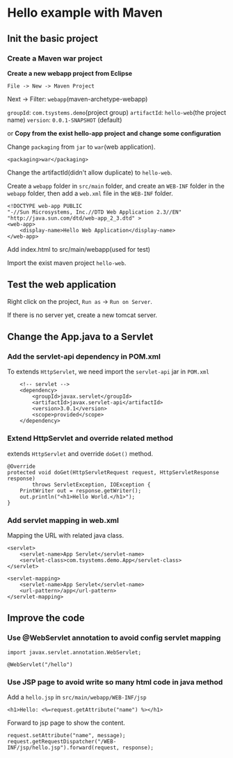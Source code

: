 # Hello example with Maven

## Init the basic project

### Create a Maven war project

__Create a new webapp project from Eclipse__

    File -> New -> Maven Project

Next -> Filter: `webapp`(maven-archetype-webapp)

`groupId`: `com.tsystems.demo`(project group)
`artifactId`: `hello-web`(the project name)
`version`: `0.0.1-SNAPSHOT` (default)

or __Copy from the exist hello-app project and change some configuration__

Change `packaging` from `jar` to `war`(web application).

    <packaging>war</packaging>

Change the artifactId(didn't allow duplicate) to `hello-web`.

Create a `webapp` folder in `src/main` folder, and create an `WEB-INF` folder in the `webapp` folder, then add a `web.xml` file in the `WEB-INF` folder.

    <!DOCTYPE web-app PUBLIC
    "-//Sun Microsystems, Inc.//DTD Web Application 2.3//EN"
    "http://java.sun.com/dtd/web-app_2_3.dtd" >
    <web-app>
        <display-name>Hello Web Application</display-name>
    </web-app>

Add index.html to src/main/webapp(used for test)

Import the exist maven project `hello-web`.

## Test the web application

Right click on the project, `Run as` -> `Run on Server`.

If there is no server yet, create a new tomcat server.

## Change the App.java to a Servlet

### Add the servlet-api dependency in POM.xml

To extends `HttpServlet`, we need import the `servlet-api` jar in `POM.xml`

        <!-- servlet -->
        <dependency>
            <groupId>javax.servlet</groupId>
            <artifactId>javax.servlet-api</artifactId>
            <version>3.0.1</version>
            <scope>provided</scope>
        </dependency>

### Extend HttpServlet and override related method

extends `HttpServlet` and override `doGet()` method.

    @Override
    protected void doGet(HttpServletRequest request, HttpServletResponse response)
            throws ServletException, IOException {
        PrintWriter out = response.getWriter();
        out.println("<h1>Hello World.</h1>");
    }

### Add servlet mapping in web.xml

Mapping the URL with related java class.

    <servlet>
        <servlet-name>App Servlet</servlet-name>
        <servlet-class>com.tsystems.demo.App</servlet-class>
    </servlet>

    <servlet-mapping>
        <servlet-name>App Servlet</servlet-name>
        <url-pattern>/app</url-pattern>
    </servlet-mapping>

## Improve the code

### Use @WebServlet annotation to avoid config servlet mapping

    import javax.servlet.annotation.WebServlet;
    
    @WebServlet("/hello")

### Use JSP page to avoid write so many html code in java method

Add a `hello.jsp` in `src/main/webapp/WEB-INF/jsp`

    <h1>Hello: <%=request.getAttribute("name") %></h1>

Forward to jsp page to show the content.

    request.setAttribute("name", message);
    request.getRequestDispatcher("/WEB-INF/jsp/hello.jsp").forward(request, response); 